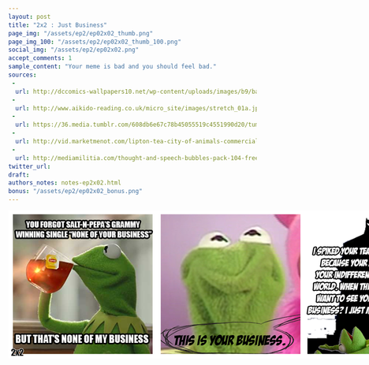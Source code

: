```yaml
---
layout: post
title: "2x2 : Just Business"
page_img: "/assets/ep2/ep02x02_thumb.png"
page_img_100: "/assets/ep2/ep02x02_thumb_100.png"
social_img: "/assets/ep2/ep02x02.png"
accept_comments: 1
sample_content: "Your meme is bad and you should feel bad."
sources: 
 - 
  url: http://dccomics-wallpapers10.net/wp-content/uploads/images/b9/batman-0__400x250.psd
 - 
  url: http://www.aikido-reading.co.uk/micro_site/images/stretch_01a.jpg
 - 
  url: https://36.media.tumblr.com/608db6e67c78b45055519c4551990d20/tumblr_n6xhjdIms41shheawo2_250.png
 - 
  url: http://vid.marketmenot.com/lipton-tea-city-of-animals-commercial/lipton-tea-city-of-animals.jpg
 - 
  url: http://mediamilitia.com/thought-and-speech-bubbles-pack-104-free-vectors-and-images/
twitter_url: 
draft: 
authors_notes: notes-ep2x02.html
bonus: "/assets/ep2/ep02x02_bonus.png"
---
```



<div style="margin-left: auto; margin-right: auto; width: 900px;">
  <img src="/assets/ep2/ep02x02.png" alt="Just Business" style="width: 900px" />
</div>

<div style="display: none">
  Script:

  Kermit: You forgot Salt-n-Pepa's Grammy winning single "None of your Business". But that's none of my business.
  [Kermit's face scrunches up]
  Batman: This is your business. I spiked your tea to immobilize you. Because your meme is no good. Your indifference is a cancer in the world. When this wears off, I don't want to see you around. Not your business? I just made it your business.
  [Kermit laid out on the ground.]
</div>
